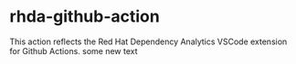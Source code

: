 # rhda-github-action
This action reflects the Red Hat Dependency Analytics VSCode extension for Github Actions.
some new text